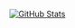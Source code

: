 [![GitHub Stats](https://github-readme-stats.vercel.app/api?username=duanxinyua&show_icons=true)](https://github.com/anuraghazra/github-readme-stats)
